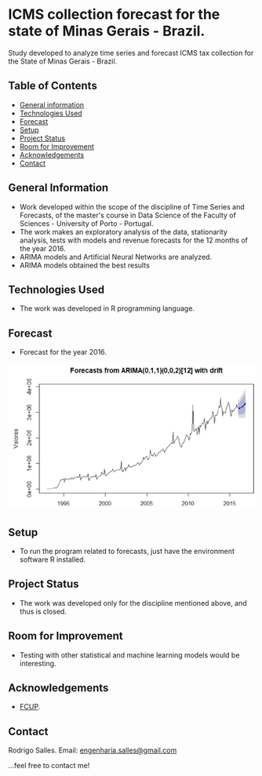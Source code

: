 # ICMS collection forecast for the state of Minas Gerais - Brazil.
Study developed to analyze time series and forecast ICMS tax collection for the State of Minas Gerais - Brazil.

## Table of Contents
* [General information](#general-information)
* [Technologies Used](#technologies-used)
* [Forecast](#Forecast)
* [Setup](#setup)
* [Project Status](#project-status)
* [Room for Improvement](#room-for-improvement)
* [Acknowledgements](#acknowledgements)
* [Contact](#contact)
<!-- * [License](#license) -->


## General Information
- Work developed within the scope of the discipline of Time Series and Forecasts, of the master's course in Data Science of the Faculty of Sciences - University of Porto - Portugal.
- The work makes an exploratory analysis of the data, stationarity analysis, tests with models and revenue forecasts for the 12 months of the year 2016.
- ARIMA models and Artificial Neural Networks are analyzed.
- ARIMA models obtained the best results


## Technologies Used
- The work was developed in R programming language.


## Forecast
* Forecast for the year 2016.
<img src="Figures/f1.png"  width="800" height="300">


## Setup
* To run the program related to forecasts, just have the environment software R installed.


## Project Status
* The work was developed only for the discipline mentioned above, and thus is closed.


## Room for Improvement
- Testing with other statistical and machine learning models would be interesting.


## Acknowledgements
* [FCUP](https://sigarra.up.pt/fcup/pt/web_page.inicial).

## Contact
Rodrigo Salles. Email: engenharia.salles@gmail.com 

...feel free to contact me!


<!-- Optional -->
<!-- ## License -->
<!-- This project is open source and available under the [... License](). -->

<!-- You don't have to include all sections - just the one's relevant to your project -->
